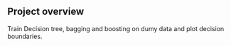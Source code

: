 ## Project overview 
Train Decision tree, bagging and boosting on dumy data and plot decision boundaries. 
